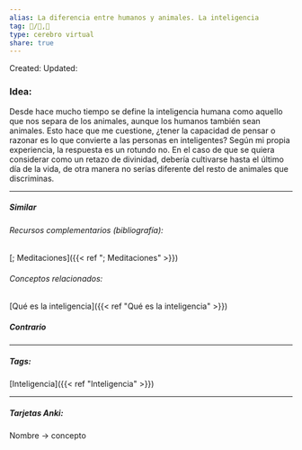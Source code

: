 ```yaml
---
alias: La diferencia entre humanos y animales. La inteligencia
tag: 📝/🌱,🧭
type: cerebro virtual
share: true
---
```

Created: 
Updated: 


### Idea:
Desde hace mucho tiempo se define la inteligencia humana como aquello que nos separa de los animales, aunque los humanos también sean animales.
Esto hace que me cuestione, ¿tener la capacidad de pensar o razonar es lo que convierte a las personas en inteligentes? Según mi propia experiencia, la respuesta es un rotundo no.
En el caso de que se quiera considerar como un retazo de divinidad, debería cultivarse hasta el último día de la vida, de otra manera no serías diferente del resto de animales que discriminas.

---
##### Similar
###### Recursos complementarios (bibliografía):
[; Meditaciones]({{< ref "; Meditaciones" >}})
###### Conceptos relacionados:
[Qué es la inteligencia]({{< ref "Qué es la inteligencia" >}})
##### Contrario


---
##### Tags:
[Inteligencia]({{< ref "Inteligencia" >}})

---
##### Tarjetas Anki:
Nombre → concepto